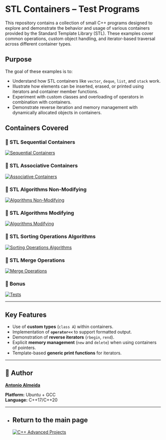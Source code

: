 # STL Containers – Test Programs

This repository contains a collection of small C++ programs designed to explore and demonstrate the behavior and usage of various containers provided by the Standard Template Library (STL). These examples cover common operations, custom object handling, and iterator-based traversal across different container types.

## Purpose

The goal of these examples is to:

- Understand how STL containers like `vector`, `deque`, `list`, and `stack` work.
- Illustrate how elements can be inserted, erased, or printed using iterators and container member functions.
- Experiment with custom classes and overloading of operators in combination with containers.
- Demonstrate reverse iteration and memory management with dynamically allocated objects in containers.

## Containers Covered

### 📘 STL Sequential Containers  
[![Sequential Containers](https://img.shields.io/badge/STL-Sequential_Containers-blue?style=for-the-badge)](https://github.com/alfecjo/Cplus_plus_Advanced/tree/main/archives/module/001_STL-SequentialContainers)

### 📘 STL Associative Containers
[![Associative Containers](https://img.shields.io/badge/STL-Associative_Containers-blue?style=for-the-badge)](https://github.com/alfecjo/Cplus_plus_Advanced/tree/main/archives/module/002_STL-AssociativeContainers)

### 📘 STL Algorithms Non-Modifying
[![Algorithms Non-Modifying](https://img.shields.io/badge/STL-Algorithms_Non-Modifying-blue?style=for-the-badge)](https://github.com/alfecjo/Cplus_plus_Advanced/tree/main/archives/module/003_STL-AlgorithmsNonModifying)

### 📘 STL Algorithms Modifying
[![Algorithms Modifying](https://img.shields.io/badge/STL-Algorithms_Modifying-blue?style=for-the-badge)](https://github.com/alfecjo/Cplus_plus_Advanced/tree/main/archives/module/004_STL-AlgorithmsModifying)

### 📘 STL Sorting Operations Algorithms
[![Sorting Operations Algorithms](https://img.shields.io/badge/STL-Sorting_Operations_Algorithms-blue?style=for-the-badge)](https://github.com/alfecjo/Cplus_plus_Advanced/tree/main/archives/module/005_STL-SortingOperationsAlgorithms)

### 📘 STL Merge Operations
[![Merge Operations](https://img.shields.io/badge/STL-Merge_Operations-blue?style=for-the-badge)](https://github.com/alfecjo/manutencao)

### 📘 Bonus 
[![Tests](https://img.shields.io/badge/Bonus-Extra-orange?style=for-the-badge)](https://github.com/alfecjo/Cplus_plus_Advanced/tree/main/archives/module/999_Bonus)

---

## Key Features

- Use of **custom types** (`class A`) within containers.
- Implementation of **`operator<<`** to support formatted output.
- Demonstration of **reverse iterators** (`rbegin`, `rend`).
- Explicit **memory management** (`new` and `delete`) when using containers of pointers.
- Template-based **generic print functions** for iterators.

---

## 👤 Author
**[Antonio Almeida](https://alfecjo.github.io/)**

**Platform:** Ubuntu + GCC  
**Language:** C++17/C++20  

---

- ## Return to the main page
  [![C++ Advanced Projects](https://img.shields.io/badge/C++_Advanced-000000?style=for-the-badge&logo=github&logoColor=white)](https://github.com/alfecjo/Cplus_plus_Advanced/tree/main)
